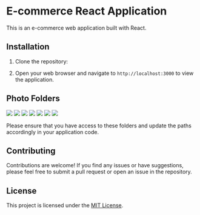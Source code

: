 # E-commerce React Application

This is an e-commerce web application built with React.


## Installation

1. Clone the repository:


2. Open your web browser and navigate to `http://localhost:3000` to view the application.

## Photo Folders

<div>
  <img src='https://github.com/Rawan-abdelfattah/e-commerce/assets/136091053/b51cef2c-9aac-4068-8c4e-c00eadf3058a'/>
  <img src='https://github.com/Rawan-abdelfattah/e-commerce/assets/136091053/9c4cec9a-d952-4670-90f4-3a12630d6342'/>
  <img src='https://github.com/Rawan-abdelfattah/e-commerce/assets/136091053/e1fae800-d595-49ff-ab18-c78f76301dc3'/>
  <img src='https://github.com/Rawan-abdelfattah/e-commerce/assets/136091053/d7775b97-0f43-4551-8115-c0acb25b9e25'/>
  <img src='https://github.com/Rawan-abdelfattah/e-commerce/assets/136091053/5567fcdc-3f15-40df-b27b-04a65eba2a96'/>
  <img src='https://github.com/Rawan-abdelfattah/e-commerce/assets/136091053/b58305b9-5821-44fd-a207-39f0cad13cb3'/>
  <img src='https://github.com/Rawan-abdelfattah/e-commerce/assets/136091053/0cbeac53-820f-484b-9a5f-c4b2e0bffa7a'/>
  </div>

Please ensure that you have access to these folders and update the paths accordingly in your application code.

## Contributing

Contributions are welcome! If you find any issues or have suggestions, please feel free to submit a pull request or open an issue in the repository.

## License

This project is licensed under the [MIT License](LICENSE).
